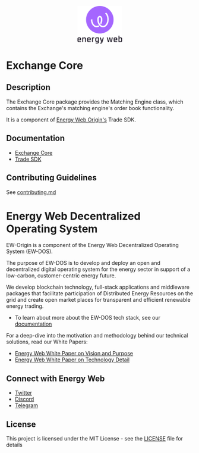 <p align="center">
  <a href="https://www.energyweb.org" target="blank"><img src="../../../docs/images/EW.png" width="120" alt="Energy Web Foundation Logo" /></a>
</p>

# Exchange Core

## Description
The Exchange Core package provides the Matching Engine class, which contains the Exchange's matching engine's order book functionality.

It is a component of [Energy Web Origin's](https://energy-web-foundation-origin.readthedocs-hosted.com/en/latest/) Trade SDK. 

## Documentation
- [Exchange Core](https://energy-web-foundation-origin.readthedocs-hosted.com/en/latest/trade/exchange-core/)
- [Trade SDK](https://energy-web-foundation-origin.readthedocs-hosted.com/en/latest/trade/)

## Contributing Guidelines 
See [contributing.md](../../../contributing.md)

# Energy Web Decentralized Operating System 
EW-Origin is a component of the Energy Web Decentralized Operating System (EW-DOS).

The purpose of EW-DOS is to develop and deploy an open and decentralized digital operating system for the energy sector in support of a low-carbon, customer-centric energy future. 

We develop blockchain technology, full-stack applications and middleware packages that facilitate participation of Distributed Energy Resources on the grid and create open market places for transparent and efficient renewable energy trading.

- To learn about more about the EW-DOS tech stack, see our [documentation](https://app.gitbook.com/@energy-web-foundation/s/energy-web/)

For a deep-dive into the motivation and methodology behind our technical solutions, read our White Papers:

- [Energy Web White Paper on Vision and Purpose](https://www.energyweb.org/reports/EWDOS-Vision-Purpose/)
- [Energy Web  White Paper on Technology Detail](https://www.energyweb.org/wp-content/uploads/2020/06/EnergyWeb-EWDOS-PART2-TechnologyDetail-202006-vFinal.pdf)


## Connect with Energy Web
- [Twitter](https://twitter.com/energywebx)
- [Discord](https://discord.com/channels/706103009205288990/843970822254362664)
- [Telegram](https://t.me/energyweb)

## License

This project is licensed under the MIT License - see the [LICENSE](LICENSE) file for details